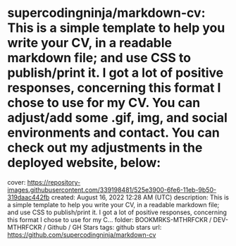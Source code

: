 # supercodingninja/markdown-cv: This is a simple template to help you write your CV, in a readable markdown file; and use CSS to publish/print it. I got a lot of positive responses, concerning this format I chose to use for my CV. You can adjust/add some .gif, img, and social environments and contact. You can check out my adjustments in the deployed website, below:

cover: https://repository-images.githubusercontent.com/339198481/525e3900-6fe6-11eb-9b50-319daac442fb
created: August 16, 2022 12:28 AM (UTC)
description: This is a simple template to help you write your CV, in a readable markdown file; and use CSS to publish/print it.  I got a lot of positive responses, concerning this format I chose to use for my C...
folder: BOOKMRKS-MTHRFCKR / DEV-MTHRFCKR / Github / GH Stars
tags: github stars
url: https://github.com/supercodingninja/markdown-cv